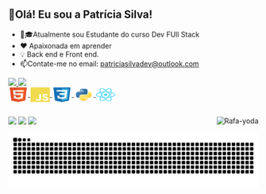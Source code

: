   ## 🙋Olá! Eu sou a Patrícia Silva! 
- 👩🎓Atualmente sou Estudante do curso Dev FUll Stack 
- ❤️ Apaixonada em aprender 
- 💡 Back end e Front end.  
 - 📫Contate-me no email: patriciasilvadev@outlook.com
 <div>
  <a href="https://github.com/Patricia-Silva1">
  <img height="180em" src="https://github-readme-stats.vercel.app/api?username=Patricia-Silva1&show_icons=true&theme=dark&include_all_commits=true&count_private=true"/>
  <img height="180em" src="https://github-readme-stats.vercel.app/api/top-langs/?username=Patricia-Silva1&layout=compact&langs_count=7&theme=dark"/>
</div>
    <img align="center" alt="Rafa-HTML" height="30" width="40" src="https://raw.githubusercontent.com/devicons/devicon/master/icons/html5/html5-original.svg">
  <img align="center" alt="Rafa-Js" height="30" width="40" src="https://raw.githubusercontent.com/devicons/devicon/master/icons/javascript/javascript-plain.svg">
  <img align="center" alt="Rafa-CSS" height="30" width="40" src="https://raw.githubusercontent.com/devicons/devicon/master/icons/css3/css3-original.svg">
  <img align="center" alt="Rafa-Python" height="30" width="40" src="https://raw.githubusercontent.com/devicons/devicon/master/icons/python/python-original.svg">
  <img align="center" alt="Rafa-React" height="30" width="40"
   src="https://raw.githubusercontent.com/devicons/devicon/master/icons/react/react-original.svg">

</div>

 ##
 <div> 
     <a href = "mailto:contatopatriciasilva@outlook.com"><img src="https://img.shields.io/badge/-Gmail-%23333?style=for-the-badge&logo=gmail&logoColor=white" target="_blank"></a>
  <a href="https://www.linkedin.com/in/patricia-silva-605008204" target="_blank"><img src="https://img.shields.io/badge/-LinkedIn-%230077B5?style=for-the-badge&logo=linkedin&logoColor=white" target="_blank"></a> 
 <a href= 'https://whats.link/paty1nascimento'><img src="https://img.shields.io/badge/WhatsApp-25D366?style=for-the-badge&logo=whatsapp&logoColor=white"></a>
      
 <img align="right" alt="Rafa-yoda" src="https://cdn.discordapp.com/attachments/795358919417397249/825430589581688872/hi.gif">
  
  ![Snake animation](https://github.com/Patricia-Silva1/Patricia-Silva1/blob/output/github-contribution-grid-snake.svg)
  
</div>
  

